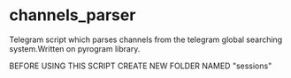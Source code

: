 # channels_parser
Telegram script which parses channels from the telegram global searching system.Written on pyrogram library.

BEFORE USING THIS SCRIPT CREATE NEW FOLDER NAMED "sessions"
